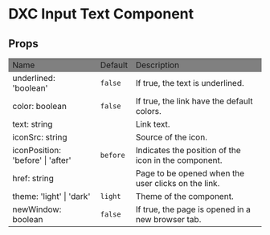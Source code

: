 # DXC Input Text Component

## Props

<table>
    <tr style="background-color: grey">
        <td>Name</td>
        <td>Default</td>
        <td>Description</td>
    </tr>
    <tr>
        <td>underlined: 'boolean'</td>
        <td><code>false</code></td>
        <td>If true, the text is underlined.</td>
    </tr>
    <tr>
        <td>color: boolean</td>
        <td><code>false</code></td>
        <td>If true, the link have the default colors.</td>
    </tr>
    <tr>
        <td>text: string</td>
        <td></td>
        <td>Link text.</td>
    </tr>
    <tr>
        <td>iconSrc: string</td>
        <td></td>
        <td>Source of the icon.</td>
    </tr>
    <tr>
        <td>iconPosition: 'before' | 'after'</td>
        <td><code>before</code></td>
        <td>Indicates the position of the icon in the component.</td>
    </tr>
    <tr>
        <td>href: string</td>
        <td></td>
        <td>Page to be opened when the user clicks on the link.</td>
    </tr>
    <tr>
        <td>theme: 'light' | 'dark'</td>
        <td><code>light</code></td>
        <td>Theme of the component.</td>
    </tr>
    <tr>
        <td>newWindow: boolean</td>
        <td><code>false</code></td>
        <td>If true, the page is opened in a new browser tab.</td>
    </tr>
</table>
